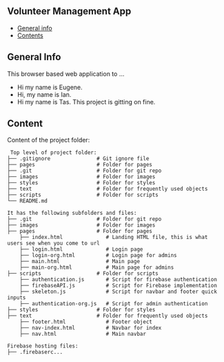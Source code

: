 ## Volunteer Management App

* [General info](#general-info)
* [Contents](#content)

## General Info
This browser based web application to ...
* Hi my name is Eugene.
* Hi, my name is Ian.
* Hi my name is Tas. This project is gitting on fine.

## Content
Content of the project folder:

```
 Top level of project folder: 
├── .gitignore               # Git ignore file
├── pages                    # Folder for pages
├── .git                     # Folder for git repo
├── images                   # Folder for images
├── styles                   # Folder for styles
├── text                     # Folder for frequently used objects
├── scripts                  # Folder for scripts
└── README.md

It has the following subfolders and files:
├── .git                     # Folder for git repo
├── images                   # Folder for images
├── pages                    # Folder for pages
    ├── index.html              # Landing HTML file, this is what users see when you come to url
    ├── login.html              # Login page
    ├── login-org.html          # Login page for admins
    ├── main.html               # Main page
    ├── main-org.html           # Main page for admins
├── scripts                  # Folder for scripts
    ├── authentication.js       # Script for firebase authentication
    ├── firebaseAPI.js          # Script for Firebase implementation
    ├── skeleton.js             # Script for navbar and footer quick inputs
    ├── authentication-org.js   # Script for admin authentication
├── styles                   # Folder for styles
├── text                     # Folder for frequently used objects
    ├── footer.html             # Footer object
    ├── nav-index.html          # Navbar for index
    ├── nav.html                # Main navbar

Firebase hosting files: 
├── .firebaserc...


```
